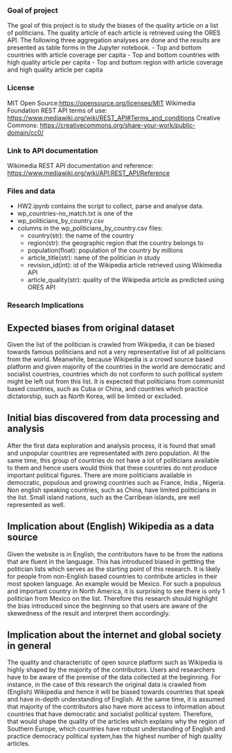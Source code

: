 ### Goal of project
The goal of this project is to study the biases of the quality article on a list of politicians. The quality article of each article is retrieved 
using the ORES API. The following three aggregation analyses are done and the results are presented as table forms in the Jupyter notebook.
    - Top and bottom countries with article coverage per capita
    - Top and bottom countries with high quality article per capita
    - Top and bottom region with article coverage and high quality article per capita

### License
MIT Open Source:https://opensource.org/licenses/MIT
Wikimedia Foundation REST API terms of use: https://www.mediawiki.org/wiki/REST_API#Terms_and_conditions
Creative Commons: https://creativecommons.org/share-your-work/public-domain/cc0/

### Link to API documentation
Wikimedia REST API documentation and reference: https://www.mediawiki.org/wiki/API:REST_API/Reference

### Files and data
- HW2.ipynb contains the script to collect, parse and analyse data.
- wp_countries-no_match.txt is one of the 
- wp_politicians_by_country.csv
- columns in the wp_politicians_by_country.csv files: 
    - country(str): the name of the country
    - region(str): the geographic region that the country belongs to
    - population(float): population of the country by millions
    - article_title(str): name of the politician in study
    - revision_id(int): id of the Wikipedia article retrieved using Wikimedia API
    - article_quality(str): quality of the Wikipedia article as predicted using ORES API
    

### Research Implications
## Expected biases from original dataset
Given the list of the politician is crawled from Wikipedia, it can be biased towards famous politicians and not a very representative list of 
all politicians from the world. Meanwhile, because Wikipedia is a crowd source based platform and given majority of the countries in the world are democratic 
and socialist countries, countries which do not conform to such political system might be left out from this list. It is expected that politicians from
communist based countries, such as Cuba or China, and countries which practice dictatorship, such as North Korea, will be limited or excluded.

## Initial bias discovered from data processing and analysis
After the first data exploration and analysis process, it is found that small and unpopular countries are representated with zero population.
At the same time, this group of countries do not have a lot of politicians available to them and hence users would think that these countries
do not produce important political figures. There are more politicians available in democratic, populous and growing countries such as France, India , Nigeria. Non english speaking countries, such as China, have limited politicians in the list. Small island nations, such as the Carribean islands, are well represented as well.

## Implication about (English) Wikipedia as a data source
Given the website is in English, the contributors have to be from the nations that are fluent in the language. This has introduced biased
in gettting the politician lists which serves as the starting point of this research. 
It is likely for people from non-English based countries to contribute articles in their most spoken language. 
An example would be Mexico. For such a populous and important country in North America, it is surprising to see there is only 1 politician from Mexico
on the list. Therefore this research should highlight the bias introduced since the beginning so that users are aware of the skewedness 
of the result and interpret them accordingly.

## Implication about the internet and global society in general
The quality and characteristic of open source platform such as Wikipedia is highly shaped by the majority of the contributors. 
Users and researchers have to be aware of the premise of the data collected at the beginning. For instance, in the case of this research
the original data is crawled from (English) Wikipedia and hence it will be biased towards countries that speak and have in-depth understanding
of English. At the same time, it is assumed that majority of the contributors also have more access to information about countries
that have democratic and socialist political system. Therefore, that would shape the quality of the articles which explains why the region of
Southern Europe, which countries have robust understanding of English and practice democracy political system,has the highest number of 
high quality articles.